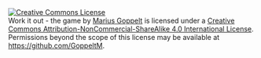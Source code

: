 <a rel="license" href="http://creativecommons.org/licenses/by-nc-sa/4.0/">
	<img alt="Creative Commons License" style="border-width:0" src="https://i.creativecommons.org/l/by-nc-sa/4.0/88x31.png" />
</a>
<br />
<span xmlns:dct="http://purl.org/dc/terms/" property="dct:title">Work it out - the game</span> by <a xmlns:cc="http://creativecommons.org/ns#" href="https://github.com/GoppeltM" property="cc:attributionName" rel="cc:attributionURL">Marius Goppelt</a> is licensed under a <a rel="license" href="http://creativecommons.org/licenses/by-nc-sa/4.0/">Creative Commons Attribution-NonCommercial-ShareAlike 4.0 International License</a>.<br />Permissions beyond the scope of this license may be available at <a xmlns:cc="http://creativecommons.org/ns#" href="https://github.com/GoppeltM" rel="cc:morePermissions">https://github.com/GoppeltM</a>.